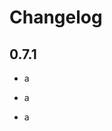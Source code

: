 # Changelog

## 0.7.1

<ul class="change-new">
  <li>a</li>
</ul>

<ul class="change-fix">
  <li>a</li>
</ul>

<ul class="change-break">
  <li>a</li>
</ul>
